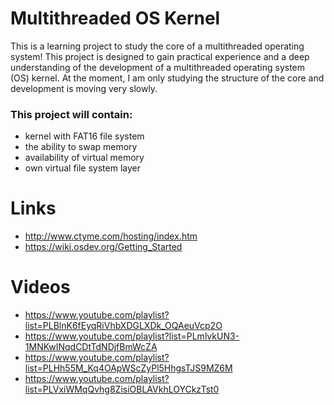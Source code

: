# Multithreaded OS Kernel 
This is a learning project to study the core of a multithreaded operating system! This project is designed to gain practical experience and a deep understanding of the development of a multithreaded operating system (OS) kernel. At the moment, I am only studying the structure of the core and development is moving very slowly.    
### This project will contain:
- kernel with FAT16 file system
- the ability to swap memory
- availability of virtual memory
- own virtual file system layer



# Links
- http://www.ctyme.com/hosting/index.htm
- https://wiki.osdev.org/Getting_Started


# Videos
- https://www.youtube.com/playlist?list=PLBlnK6fEyqRiVhbXDGLXDk_OQAeuVcp2O
- https://www.youtube.com/playlist?list=PLmlvkUN3-1MNKwINqdCDtTdNDjfBmWcZA
- https://www.youtube.com/playlist?list=PLHh55M_Kq4OApWScZyPl5HhgsTJS9MZ6M
- https://www.youtube.com/playlist?list=PLVxiWMqQvhg8ZisiOBLAVkhLOYCkzTst0
